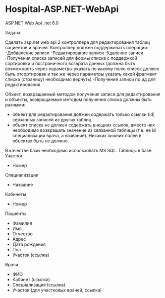 # Hospital-ASP.NET-WebApi

ASP.NET Web Api
.net 6.0

Задача

Сделать asp.net web api 2 контроллера для редактирования таблиц пациентов и врачей.
Контроллер должен поддерживать операции:
-Добавление записи
-Редактирование записи
-Удаление записи
-Получения списка записей для формы списка с поддержкой сортировки и постраничного возврата данных 
    (должна быть возможность через параметры указать по какому полю список должен быть отсортирован 
    и так же через параметры указать какой фрагмент списка (страницу) необходимо вернуть)
-Получение записи по ид для редактирования

Объект, возвращаемый методом получения записи для редактирования и объекты, 
возвращаемые методом получения списка должны быть разными:
- объект для редактирования должен содержать только ссылки (id) связанных записей из других таблиц,
- объект списка не должен содержать внещних ссылок, вместо них необходимо возвращать значение из связанной таблицы 
 (т.е. не id специализации врача, а название).
Никаких лишних полей в объектах быть не должно.

В качестве базы необходимо использовать MS SQL.
Таблицы в базе:
Участки
- Номер

Специализации
- Название

Кабинеты 
- Номер

Пациенты
- Фамилия
- Имя
- Отчество
- Адрес
- Дата рождения
- Пол
- Участок (ссылка)

Врачи
- ФИО
- Кабинет (ссылка)
- Специализация (ссылка)
- Участок (для участковых врачей, ссылка)
